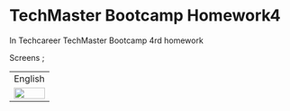 # TechMaster Bootcamp Homework4

In Techcareer TechMaster Bootcamp 4rd homework <br>


Screens ; <br>

<table>
    <tr>
    <td>English</td>
   </tr> 
  <tr>
    <td><img src="https://user-images.githubusercontent.com/77745850/212566021-3a2f64d5-1b0f-4f87-887a-9ea17a3ba242.mov" width="100%"></td>
   </tr> 
  </tr>
</table>
















